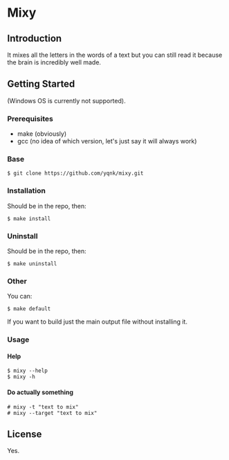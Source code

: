 # Mixy

## Introduction

It mixes all the letters in the words of a text but you can still read it because the brain is incredibly well made.

## Getting Started

(Windows OS is currently not supported).

### Prerequisites

- make (obviously)
- gcc (no idea of which version, let's just say it will always work)

### Base

    $ git clone https://github.com/yqnk/mixy.git

### Installation

Should be in the repo, then:
    
    $ make install

### Uninstall

Should be in the repo, then:

    $ make uninstall

### Other
 
You can:

    $ make default

If you want to build just the main output file without installing it.

### Usage

#### Help
    
    $ mixy --help
    $ mixy -h

#### Do actually something

    # mixy -t "text to mix"
    # mixy --target "text to mix"

## License

Yes.